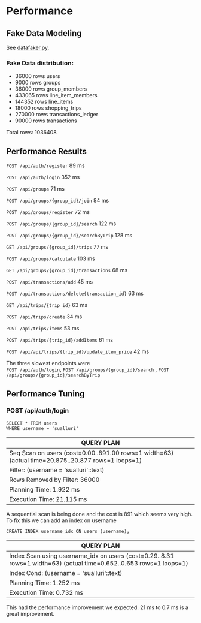 # Performance 
## Fake Data Modeling
See [datafaker.py](../datafaker.py). 

### Fake Data distribution:
* 36000 rows users
* 9000 rows groups
* 36000 rows group_members
* 433065 rows line_item_members
* 144352 rows line_items
* 18000 rows shopping_trips
* 270000 rows transactions_ledger
* 90000 rows transactions

Total rows: 1036408



## Performance Results
`POST /api/auth/register` 89 ms

`POST /api/auth/login` 352 ms

`POST /api/groups` 71 ms

`POST /api/groups/{group_id}/join` 84 ms

`POST /api/groups/register` 72 ms

`POST /api/groups/{group_id}/search` 122 ms

`POST /api/groups/{group_id}/searchByTrip` 128 ms

`GET /api/groups/{group_id}/trips` 77 ms

`POST /api/groups/calculate` 103 ms

`GET /api/groups/{group_id}/transactions` 68 ms


`POST /api/transactions/add`  45 ms

`POST /api/transactions/delete{transaction_id}` 63 ms


`GET /api/trips/{trip_id}` 63 ms

`POST /api/trips/create` 34 ms

`POST /api/trips/items` 53 ms

`POST /api/trips/{trip_id}/addItems` 61 ms

`POST /api/api/trips/{trip_id}/update_item_price` 42 ms

The three slowest endpoints were   
`POST /api/auth/login`, 
`POST /api/groups/{group_id}/search` , 
`POST /api/groups/{group_id}/searchByTrip`

## Performance Tuning
### POST /api/auth/login

```
SELECT * FROM users
WHERE username = 'sualluri'
```
| QUERY PLAN                                                                                         |
| -------------------------------------------------------------------------------------------------- |
| Seq Scan on users  (cost=0.00..891.00 rows=1 width=63) (actual time=20.875..20.877 rows=1 loops=1) |
|   Filter: (username = 'sualluri'::text)                                                            |
|   Rows Removed by Filter: 36000                                                                    |
| Planning Time: 1.922 ms                                                                            |
| Execution Time: 21.115 ms                                                                          |


A sequential scan is being done and the cost is 891 which seems very high. 
To fix this we can add an index on username  

`CREATE INDEX username_idx ON users (username);`


| QUERY PLAN                                                                                                          |
| ------------------------------------------------------------------------------------------------------------------- |
| Index Scan using username_idx on users  (cost=0.29..8.31 rows=1 width=63) (actual time=0.652..0.653 rows=1 loops=1) |
|   Index Cond: (username = 'sualluri'::text)                                                                         |
| Planning Time: 1.252 ms                                                                                             |
| Execution Time: 0.732 ms                                                                                            |

This had the performance improvement we expected. 21 ms to 0.7 ms is a great improvement.

